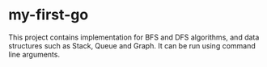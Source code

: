 # my-first-go
This project contains implementation for BFS and DFS algorithms, and data structures such as Stack, Queue and Graph. It can be run using command line arguments.
